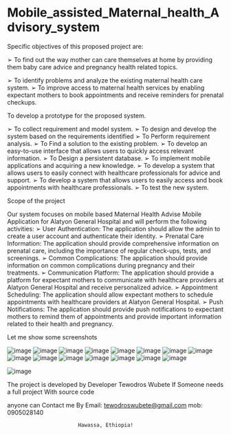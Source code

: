 # Mobile_assisted_Maternal_health_Advisory_system


   


Specific objectives of this proposed project are:


➢ To find out the way mother can care themselves at home by providing them baby care advice and 
pregnancy health related topics.

➢ To identify problems and analyze the existing maternal health care system.
➢ To improve access to maternal health services by enabling expectant mothers to book 
appointments and receive reminders for prenatal checkups.

To develop a prototype for the proposed system.

➢ To collect requirement and model system.
➢ To design and develop the system based on the requirements identified 
➢ To Perform requirement analysis.
➢ To Find a solution to the existing problem.
➢ To develop an easy-to-use interface that allows users to quickly access relevant information.
➢ To Design a persistent database.
➢ To implement mobile applications and acquiring a new knowledge.
➢ To develop a system that allows users to easily connect with healthcare professionals for advice 
and support.
➢ To develop a system that allows users to easily access and book appointments with healthcare 
professionals.
➢ To test the new system.

 Scope of the project 
 
Our system focuses on mobile based Maternal Health Advise Mobile Application for Alatyon 
General Hospital and will perform the following activities:
➢ User Authentication: The application should allow the admin to create a user account and 
authenticate their identity.
➢ Prenatal Care Information: The application should provide comprehensive information on 
prenatal care, including the importance of regular check-ups, tests, and screenings.
➢ Common Complications: The application should provide information on common
complications during pregnancy and their treatments. 
➢ Communication Platform: The application should provide a platform for expectant mothers 
to communicate with healthcare providers at Alatyon General Hospital and receive personalized 
advice.
➢ Appointment Scheduling: The application should allow expectant mothers to schedule 
appointments with healthcare providers at Alatyon General Hospital.
➢ Push Notifications: The application should provide push notifications to expectant mothers to 
remind them of appointments and provide important information related to their health and 
pregnancy.

Let me show some screenshots 





![image](https://github.com/tewodroswubete/Mobile_assisted_Maternal_health_Advisory_system/assets/94686653/8e97d565-afea-47ef-a16f-df5057355bfb)
![image](https://github.com/tewodroswubete/Mobile_assisted_Maternal_health_Advisory_system/assets/94686653/e14a59c9-0079-4cbd-bcba-6135db803a2c)
![image](https://github.com/tewodroswubete/Mobile_assisted_Maternal_health_Advisory_system/assets/94686653/9ae6b17d-388d-416d-9fa3-79899ac698ae)
![image](https://github.com/tewodroswubete/Mobile_assisted_Maternal_health_Advisory_system/assets/94686653/e5da04ab-d500-44ab-b4a5-9f7d69fb5367)
![image](https://github.com/tewodroswubete/Mobile_assisted_Maternal_health_Advisory_system/assets/94686653/434e0c4d-f13f-4a86-aa00-373e7848a76d)
![image](https://github.com/tewodroswubete/Mobile_assisted_Maternal_health_Advisory_system/assets/94686653/aa34cf26-29c6-4076-b18d-617b61afce95)
![image](https://github.com/tewodroswubete/Mobile_assisted_Maternal_health_Advisory_system/assets/94686653/f80c19d0-4d8a-41c0-9b65-b484cb241083)
![image](https://github.com/tewodroswubete/Mobile_assisted_Maternal_health_Advisory_system/assets/94686653/4cdb784a-e686-41b2-b172-02d49ae541c5)
![image](https://github.com/tewodroswubete/Mobile_assisted_Maternal_health_Advisory_system/assets/94686653/5ec6e3d2-0637-4fbf-8f8f-d54f55d077ec)
![image](https://github.com/tewodroswubete/Mobile_assisted_Maternal_health_Advisory_system/assets/94686653/4920d395-7213-4b21-9108-55a814fd71b6)
![image](https://github.com/tewodroswubete/Mobile_assisted_Maternal_health_Advisory_system/assets/94686653/e17bc471-b0f0-4977-9afe-51c888ce094a)
![image](https://github.com/tewodroswubete/Mobile_assisted_Maternal_health_Advisory_system/assets/94686653/27c390d1-8249-4a44-b1a3-1e16e0e9b1a9)
![image](https://github.com/tewodroswubete/Mobile_assisted_Maternal_health_Advisory_system/assets/94686653/b62768fe-da93-4ed0-8862-9bbc487e74b7)
![image](https://github.com/tewodroswubete/Mobile_assisted_Maternal_health_Advisory_system/assets/94686653/f0ef749a-aa8e-415a-94fe-057f60cba5ec)
![image](https://github.com/tewodroswubete/Mobile_assisted_Maternal_health_Advisory_system/assets/94686653/64032411-4ef0-4294-b15f-9ce895f85dc2)

![image](https://github.com/tewodroswubete/Mobile_assisted_Maternal_health_Advisory_system/assets/94686653/65d2ef80-5e99-4531-b506-c6a2ad96fa5e)





The project is developed by Developer Tewodros Wubete 
If Someone needs  a full project With source code 


anyone can Contact me  By Email:  tewodroswubete@gmail.com
                          mob:   0905028140

                           Hawassa, Ethiopia!











